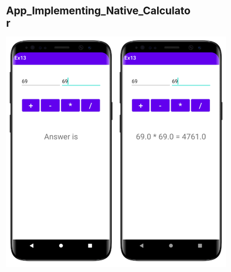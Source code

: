 # App_Implementing_Native_Calculator

<div style = "display: flex">

<img src = "resources/1.png" alt="Image" width="300">

<img src = "resources/2.png" alt="Image" width="300">

</div>
